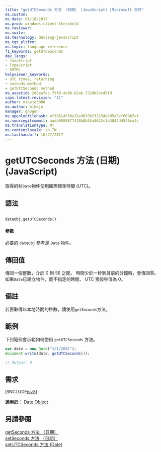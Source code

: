 ```yaml
---
title: "getUTCSeconds 方法 （日期） (JavaScript) |Microsoft 文件"
ms.custom: 
ms.date: 01/18/2017
ms.prod: windows-client-threshold
ms.reviewer: 
ms.suite: 
ms.technology: devlang-javascript
ms.tgt_pltfrm: 
ms.topic: language-reference
f1_keywords: getUTCSeconds
dev_langs:
- JavaScript
- TypeScript
- DHTML
helpviewer_keywords:
- UTC times, returning
- seconds method
- getUTCSeconds method
ms.assetid: 2d8ea7dc-79f8-4a9b-b2ab-732db2bcd5fd
caps.latest.revision: "11"
author: mikejo5000
ms.author: mikejo
manager: ghogen
ms.openlocfilehash: 4f398145f8e31ed633bf3215de7d5a5ef669b7ef
ms.sourcegitcommit: aadb9588877418b8b55a5612c1d3842d4520ca4c
ms.translationtype: MT
ms.contentlocale: zh-TW
ms.lasthandoff: 10/27/2017
---
```

# <a name="getutcseconds-method-date-javascript"></a>getUTCSeconds 方法 (日期) (JavaScript)
取得的秒`Date`物件使用國際標準時間 (UTC)。  
  
## <a name="syntax"></a>語法  
  
```  
  
dateObj.getUTCSeconds()   
```  
  
#### <a name="parameters"></a>參數  
 必要的 `dateObj` 參考是 `Date` 物件。  
  
## <a name="return-value"></a>傳回值  
 傳回一個整數，介於 0 到 59 之間。 時間少於一秒到目前的分鐘時，會傳回零。 如果`Date`已建立物件，而不指定的時間、 UTC 預設秒值為 0。  
  
## <a name="remarks"></a>備註  
 若要取得以本地時間的秒數，請使用`getSeconds`方法。  
  
## <a name="example"></a>範例  
 下列範例會示範如何使用 `getUTCSeconds` 方法。  
  
```JavaScript  
var date = new Date("1/1/2001");  
document.write(date. getUTCSeconds());  
  
// Output: 0  
```  
  
## <a name="requirements"></a>需求  
 [!INCLUDE[jsv3](../../javascript/reference/includes/jsv3-md.md)]  
  
 **適用於**： [Date Object](../../javascript/reference/date-object-javascript.md)  
  
## <a name="see-also"></a>另請參閱  
 [getSeconds 方法 （日期）](../../javascript/reference/getseconds-method-date-javascript.md)   
 [setSeconds 方法 （日期）](../../javascript/reference/setseconds-method-date-javascript.md)   
 [setUTCSeconds 方法 (Date)](../../javascript/reference/setutcseconds-method-date-javascript.md)